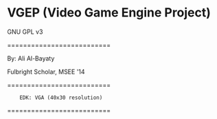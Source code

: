 # VGEP (Video Game Engine Project)

GNU GPL v3

==========================

By: Ali Al-Bayaty

Fulbright Scholar, MSEE '14

==========================
		
		EDK: VGA (40x30 resolution)

==========================
